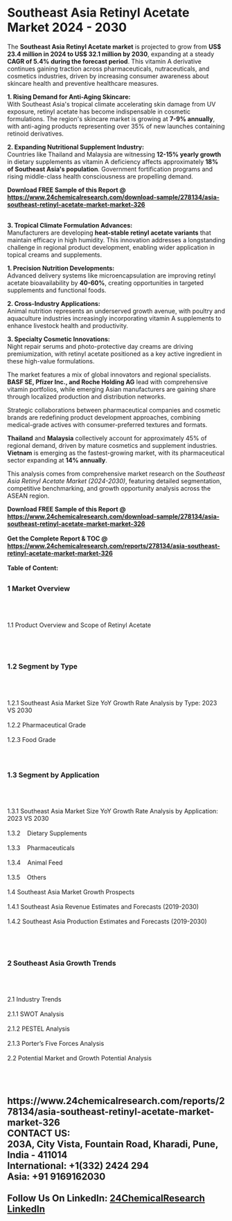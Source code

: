<h1>Southeast Asia Retinyl Acetate Market 2024 - 2030</h1><p>The <strong>Southeast Asia Retinyl Acetate market</strong> is projected to grow from <strong>US$ 23.4 million in 2024 to US$ 32.1 million by 2030</strong>, expanding at a steady <strong>CAGR of 5.4% during the forecast period</strong>. This vitamin A derivative continues gaining traction across pharmaceuticals, nutraceuticals, and cosmetics industries, driven by increasing consumer awareness about skincare health and preventive healthcare measures.</p><p><strong>1. Rising Demand for Anti-Aging Skincare:</strong><br>
With Southeast Asia's tropical climate accelerating skin damage from UV exposure, retinyl acetate has become indispensable in cosmetic formulations. The region's skincare market is growing at <strong>7-9% annually</strong>, with anti-aging products representing over 35% of new launches containing retinoid derivatives.</p><p><strong>2. Expanding Nutritional Supplement Industry:</strong><br>
Countries like Thailand and Malaysia are witnessing <strong>12-15% yearly growth</strong> in dietary supplements as vitamin A deficiency affects approximately <strong>18% of Southeast Asia's population</strong>. Government fortification programs and rising middle-class health consciousness are propelling demand.</p><div><b>Download FREE Sample of this Report @ 
            <a href="https://www.24chemicalresearch.com/download-sample/278134/asia-southeast-retinyl-acetate-market-market-326">
            https://www.24chemicalresearch.com/download-sample/278134/asia-southeast-retinyl-acetate-market-market-326</a></b></div><br><p><strong>3. Tropical Climate Formulation Advances:</strong><br>
Manufacturers are developing <strong>heat-stable retinyl acetate variants</strong> that maintain efficacy in high humidity. This innovation addresses a longstanding challenge in regional product development, enabling wider application in topical creams and supplements.</p><p><strong>1. Precision Nutrition Developments:</strong><br>
Advanced delivery systems like microencapsulation are improving retinyl acetate bioavailability by <strong>40-60%</strong>, creating opportunities in targeted supplements and functional foods.</p><p><strong>2. Cross-Industry Applications:</strong><br>
Animal nutrition represents an underserved growth avenue, with poultry and aquaculture industries increasingly incorporating vitamin A supplements to enhance livestock health and productivity.</p><p><strong>3. Specialty Cosmetic Innovations:</strong><br>
Night repair serums and photo-protective day creams are driving premiumization, with retinyl acetate positioned as a key active ingredient in these high-value formulations.</p><p>The market features a mix of global innovators and regional specialists. <strong>BASF SE, Pfizer Inc., and Roche Holding AG</strong> lead with comprehensive vitamin portfolios, while emerging Asian manufacturers are gaining share through localized production and distribution networks.</p><p>Strategic collaborations between pharmaceutical companies and cosmetic brands are redefining product development approaches, combining medical-grade actives with consumer-preferred textures and formats.</p><p><strong>Thailand</strong> and <strong>Malaysia</strong> collectively account for approximately 45% of regional demand, driven by mature cosmetics and supplement industries. <strong>Vietnam</strong> is emerging as the fastest-growing market, with its pharmaceutical sector expanding at <strong>14% annually</strong>.</p><p>This analysis comes from comprehensive market research on the <em>Southeast Asia Retinyl Acetate Market (2024-2030)</em>, featuring detailed segmentation, competitive benchmarking, and growth opportunity analysis across the ASEAN region.</p><div><b>Download FREE Sample of this Report @ 
            <a href="https://www.24chemicalresearch.com/download-sample/278134/asia-southeast-retinyl-acetate-market-market-326">
            https://www.24chemicalresearch.com/download-sample/278134/asia-southeast-retinyl-acetate-market-market-326</a></b></div><br><div><b>Get the Complete Report & TOC @ 
            <a href="https://www.24chemicalresearch.com/reports/278134/asia-southeast-retinyl-acetate-market-market-326">
            https://www.24chemicalresearch.com/reports/278134/asia-southeast-retinyl-acetate-market-market-326</a></b></div><br>
            <b>Table of Content:</b><p><h2><span style="font-size:16px"><strong>1 Market Overview&nbsp;&nbsp; &nbsp;</strong></span></h2><br />
<br />
<p>1.1 Product Overview and Scope of Retinyl Acetate&nbsp;</p><br />
<br />
<h2><strong><span style="font-size:16px">1.2 Segment by Type&nbsp;&nbsp; &nbsp;</span></strong></h2><br />
<br />
<p>1.2.1 Southeast Asia Market Size YoY Growth Rate Analysis by Type: 2023 VS 2030&nbsp;&nbsp; &nbsp;<br /><br />
1.2.2 Pharmaceutical Grade&nbsp;&nbsp; &nbsp;<br /><br />
1.2.3 Food Grade<br /><br />
<br />
<h2><span style="font-size:16px"><strong>1.3 Segment by Application&nbsp;&nbsp;</strong></span></h2><br />
<br />
<p>1.3.1 Southeast Asia Market Size YoY Growth Rate Analysis by Application: 2023 VS 2030&nbsp;&nbsp; &nbsp;<br /><br />
1.3.2&nbsp;&nbsp; &nbsp;Dietary Supplements<br /><br />
1.3.3&nbsp;&nbsp; &nbsp;Pharmaceuticals<br /><br />
1.3.4&nbsp;&nbsp; &nbsp;Animal Feed<br /><br />
1.3.5&nbsp;&nbsp; &nbsp;Others<br /><br />
1.4 Southeast Asia Market Growth Prospects&nbsp;&nbsp; &nbsp;<br /><br />
1.4.1 Southeast Asia Revenue Estimates and Forecasts (2019-2030)&nbsp;&nbsp; &nbsp;<br /><br />
1.4.2 Southeast Asia Production Estimates and Forecasts (2019-2030)&nbsp;&nbsp;</p><br />
<br />
<h2><span style="font-size:16px"><strong>2 Southeast Asia Growth Trends&nbsp;&nbsp; &nbsp;</strong></span></h2><br />
<br />
<p>2.1 Industry Trends&nbsp;&nbsp; &nbsp;<br /><br />
2.1.1 SWOT Analysis&nbsp;&nbsp; &nbsp;<br /><br />
2.1.2 PESTEL Analysis&nbsp;&nbsp; &nbsp;<br /><br />
2.1.3 Porter&rsquo;s Five Forces Analysis&nbsp;&nbsp; &nbsp;<br /><br />
2.2 Potential Market and Growth Potential Analysis&nbsp;&nbsp; &nbsp;</p><br />
<br />
<h2><span style="fon</p><div><b>Get the Complete Report & TOC @ 
            <a href="https://www.24chemicalresearch.com/reports/278134/asia-southeast-retinyl-acetate-market-market-326">
            https://www.24chemicalresearch.com/reports/278134/asia-southeast-retinyl-acetate-market-market-326</a></b></div><br><b>CONTACT US:</b><br>
            203A, City Vista, Fountain Road, Kharadi, Pune, India - 411014<br>
            International: +1(332) 2424 294<br>
            Asia: +91 9169162030 <br><br>
            Follow Us On LinkedIn: <a href="https://www.linkedin.com/company/24chemicalresearch/">24ChemicalResearch LinkedIn</a>